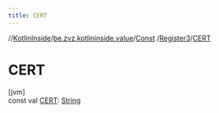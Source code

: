 ```yaml
---
title: CERT
---
```

//[KotlinInside](../../../../index.html)/[be.zvz.kotlininside.value](../../index.html)/[Const](../index.html)
/[Register3](index.html)/[CERT](-c-e-r-t.html)

# CERT

[jvm]\
const val [CERT](-c-e-r-t.html): [String](https://kotlinlang.org/api/latest/jvm/stdlib/kotlin/-string/index.html)




